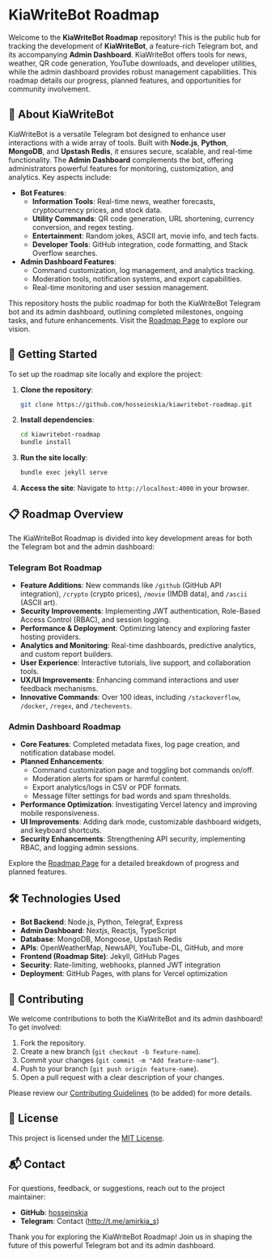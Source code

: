# KiaWriteBot Roadmap

Welcome to the **KiaWriteBot Roadmap** repository! This is the public hub for tracking the development of **KiaWriteBot**, a feature-rich Telegram bot, and its accompanying **Admin Dashboard**. KiaWriteBot offers tools for news, weather, QR code generation, YouTube downloads, and developer utilities, while the admin dashboard provides robust management capabilities. This roadmap details our progress, planned features, and opportunities for community involvement.

## 🌟 About KiaWriteBot

KiaWriteBot is a versatile Telegram bot designed to enhance user interactions with a wide array of tools. Built with **Node.js**, **Python**, **MongoDB**, and **Upstash Redis**, it ensures secure, scalable, and real-time functionality. The **Admin Dashboard** complements the bot, offering administrators powerful features for monitoring, customization, and analytics. Key aspects include:

- **Bot Features**:
  - **Information Tools**: Real-time news, weather forecasts, cryptocurrency prices, and stock data.
  - **Utility Commands**: QR code generation, URL shortening, currency conversion, and regex testing.
  - **Entertainment**: Random jokes, ASCII art, movie info, and tech facts.
  - **Developer Tools**: GitHub integration, code formatting, and Stack Overflow searches.
- **Admin Dashboard Features**:
  - Command customization, log management, and analytics tracking.
  - Moderation tools, notification systems, and export capabilities.
  - Real-time monitoring and user session management.

This repository hosts the public roadmap for both the KiaWriteBot Telegram bot and its admin dashboard, outlining completed milestones, ongoing tasks, and future enhancements. Visit the [Roadmap Page](https://hosseinskia.github.io/kiawritebot-roadmap/) to explore our vision.

## 🚀 Getting Started

To set up the roadmap site locally and explore the project:

1. **Clone the repository**:
   ```bash
   git clone https://github.com/hosseinskia/kiawritebot-roadmap.git
   ```
2. **Install dependencies**:
   ```bash
   cd kiawritebot-roadmap
   bundle install
   ```
3. **Run the site locally**:
   ```bash
   bundle exec jekyll serve
   ```
4. **Access the site**:
   Navigate to `http://localhost:4000` in your browser.

## 📋 Roadmap Overview

The KiaWriteBot Roadmap is divided into key development areas for both the Telegram bot and the admin dashboard:

### Telegram Bot Roadmap
- **Feature Additions**: New commands like `/github` (GitHub API integration), `/crypto` (crypto prices), `/movie` (IMDB data), and `/ascii` (ASCII art).
- **Security Improvements**: Implementing JWT authentication, Role-Based Access Control (RBAC), and session logging.
- **Performance & Deployment**: Optimizing latency and exploring faster hosting providers.
- **Analytics and Monitoring**: Real-time dashboards, predictive analytics, and custom report builders.
- **User Experience**: Interactive tutorials, live support, and collaboration tools.
- **UX/UI Improvements**: Enhancing command interactions and user feedback mechanisms.
- **Innovative Commands**: Over 100 ideas, including `/stackoverflow`, `/docker`, `/regex`, and `/techevents`.

### Admin Dashboard Roadmap
- **Core Features**: Completed metadata fixes, log page creation, and notification database model.
- **Planned Enhancements**:
  - Command customization page and toggling bot commands on/off.
  - Moderation alerts for spam or harmful content.
  - Export analytics/logs in CSV or PDF formats.
  - Message filter settings for bad words and spam thresholds.
- **Performance Optimization**: Investigating Vercel latency and improving mobile responsiveness.
- **UI Improvements**: Adding dark mode, customizable dashboard widgets, and keyboard shortcuts.
- **Security Enhancements**: Strengthening API security, implementing RBAC, and logging admin sessions.

Explore the [Roadmap Page](https://hosseinskia.github.io/kiawritebot-roadmap/) for a detailed breakdown of progress and planned features.

## 🛠️ Technologies Used

- **Bot Backend**: Node.js, Python, Telegraf, Express
- **Admin Dashboard**: Nextjs, Reactjs, TypeScript
- **Database**: MongoDB, Mongoose, Upstash Redis
- **APIs**: OpenWeatherMap, NewsAPI, YouTube-DL, GitHub, and more
- **Frontend (Roadmap Site)**: Jekyll, GitHub Pages
- **Security**: Rate-limiting, webhooks, planned JWT integration
- **Deployment**: GitHub Pages, with plans for Vercel optimization

## 🤝 Contributing

We welcome contributions to both the KiaWriteBot and its admin dashboard! To get involved:

1. Fork the repository.
2. Create a new branch (`git checkout -b feature-name`).
3. Commit your changes (`git commit -m "Add feature-name"`).
4. Push to your branch (`git push origin feature-name`).
5. Open a pull request with a clear description of your changes.

Please review our [Contributing Guidelines](CONTRIBUTING.md) (to be added) for more details.

## 📄 License

This project is licensed under the [MIT License](LICENSE).

## 📬 Contact

For questions, feedback, or suggestions, reach out to the project maintainer:

- **GitHub**: [hosseinskia](https://github.com/hosseinskia)
- **Telegram**: Contact (http://t.me/amirkia_s)

Thank you for exploring the KiaWriteBot Roadmap! Join us in shaping the future of this powerful Telegram bot and its admin dashboard.